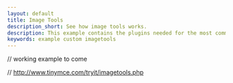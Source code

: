 ```yaml
---
layout: default
title: Image Tools
description_short: See how image tools works.
description: This example contains the plugins needed for the most common use cases, as well as the Image Tools Plugin. Clicking on the image will give you the inline toolbar for image editing.
keywords: example custom imagetools
---
```


// working example to come

// http://www.tinymce.com/tryit/imagetools.php
